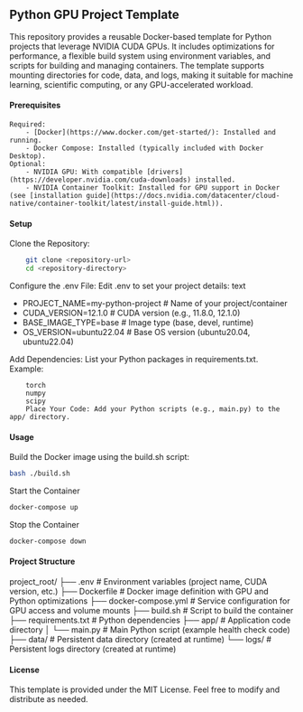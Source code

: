 ## Python GPU Project Template

This repository provides a reusable Docker-based template for Python projects that leverage NVIDIA CUDA GPUs. It includes optimizations for performance, a flexible build system using environment variables, and scripts for building and managing containers. The template supports mounting directories for code, data, and logs, making it suitable for machine learning, scientific computing, or any GPU-accelerated workload.

#### Prerequisites

    Required:
        - [Docker](https://www.docker.com/get-started/): Installed and running.
        - Docker Compose: Installed (typically included with Docker Desktop).
    Optional:
        - NVIDIA GPU: With compatible [drivers](https://developer.nvidia.com/cuda-downloads) installed.
        - NVIDIA Container Toolkit: Installed for GPU support in Docker (see [installation guide](https://docs.nvidia.com/datacenter/cloud-native/container-toolkit/latest/install-guide.html)).

#### Setup

Clone the Repository:
```bash
    git clone <repository-url>
    cd <repository-directory>
```

Configure the .env File: Edit .env to set your project details:
text
- PROJECT_NAME=my-python-project   # Name of your project/container
- CUDA_VERSION=12.1.0              # CUDA version (e.g., 11.8.0, 12.1.0)
- BASE_IMAGE_TYPE=base             # Image type (base, devel, runtime)
- OS_VERSION=ubuntu22.04           # Base OS version (ubuntu20.04, ubuntu22.04)

Add Dependencies: List your Python packages in requirements.txt. Example:
```text
    torch
    numpy
    scipy
    Place Your Code: Add your Python scripts (e.g., main.py) to the app/ directory.
```

#### Usage
Build the Docker image using the build.sh script:
```bash
bash ./build.sh
```

Start the Container
```bash
docker-compose up
```

Stop the Container
```bash
docker-compose down
```

#### Project Structure

project_root/
├── .env               # Environment variables (project name, CUDA version, etc.)
├── Dockerfile         # Docker image definition with GPU and Python optimizations
├── docker-compose.yml # Service configuration for GPU access and volume mounts
├── build.sh           # Script to build the container
├── requirements.txt   # Python dependencies
├── app/               # Application code directory
│   └── main.py        # Main Python script (example health check code)
├── data/              # Persistent data directory (created at runtime)
└── logs/              # Persistent logs directory (created at runtime)

#### License

This template is provided under the MIT License. Feel free to modify and distribute as needed.